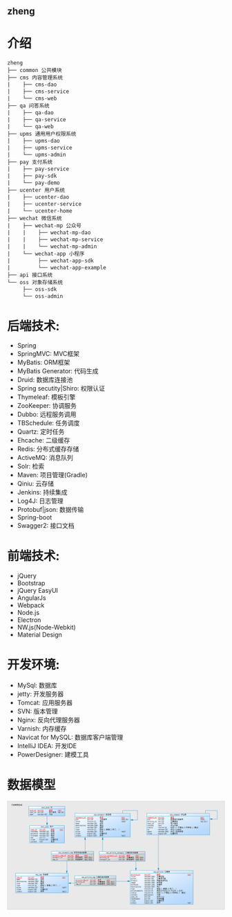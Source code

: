 ## zheng

# 介绍
```
zheng
├── common 公共模块
├── cms 内容管理系统
|    ├── cms-dao
|    ├── cms-service
|    └── cms-web
├── qa 问答系统
|    ├── qa-dao
|    ├── qa-service
|    └── qa-web
├── upms 通用用户权限系统
|    ├── upms-dao
|    ├── upms-service
|    └── upms-admin
├── pay 支付系统
|    ├── pay-service
|    ├── pay-sdk
|    └── pay-demo
├── ucenter 用户系统
|    ├── ucenter-dao
|    ├── ucenter-service
|    └── ucenter-home
├── wechat 微信系统
|    ├── wechat-mp 公众号
|    |    ├── wechat-mp-dao
|    |    ├── wechat-mp-service
|    |    └── wechat-mp-admin
|    └── wechat-app 小程序
|         ├── wechat-app-sdk
|         └── wechat-app-example
├── api 接口系统
└── oss 对象存储系统
     ├── oss-sdk
     └── oss-admin
```

# 后端技术:
* Spring
* SpringMVC: MVC框架
* MyBatis: ORM框架
* MyBatis Generator: 代码生成
* Druid: 数据库连接池
* Spring secutity|Shiro: 权限认证
* Thymeleaf: 模板引擎
* ZooKeeper: 协调服务
* Dubbo: 远程服务调用
* TBSchedule: 任务调度
* Quartz: 定时任务
* Ehcache: 二级缓存
* Redis: 分布式缓存存储
* ActiveMQ: 消息队列
* Solr: 检索
* Maven: 项目管理(Gradle)
* Qiniu: 云存储
* Jenkins: 持续集成
* Log4J: 日志管理
* Protobuf|json: 数据传输 
* Spring-boot
* Swagger2: 接口文档


# 前端技术:
* jQuery
* Bootstrap
* jQuery EasyUI
* AngularJs
* Webpack
* Node.js
* Electron
* NW.js(Node-Webkit)
* Material Design


# 开发环境:
* MySql: 数据库
* jetty: 开发服务器
* Tomcat: 应用服务器
* SVN: 版本管理
* Nginx: 反向代理服务器
* Varnish: 内存缓存
* Navicat for MySQL: 数据库客户端管理
* IntelliJ IDEA: 开发IDE
* PowerDesigner: 建模工具


# 数据模型
![数据库模型](DataModelDiagram/zheng.png)
